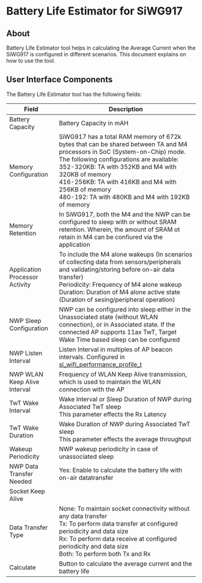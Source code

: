 # Battery Life Estimator for SiWG917


## About

Battery Life Estimator tool helps in calculating the Average Current when the SiWG917 is configured in different scenarios. This document explains on how to use the tool.


## User Interface Components

The Battery Life Estimator tool has the following fields:

| Field | Description |
| ---   | ---         |
| Battery Capacity | Battery Capacity in mAH |
| Memory Configuration | SiWG917 has a total RAM memory of 672k bytes that can be shared between TA and M4 processors in SoC (System-on-Chip) mode. The following configurations are available: <br /> 352-320KB: TA with 352KB and M4 with 320KB of memory <br >416-256KB: TA with 416KB and M4 with 256KB of memory <br >480-192: TA with 480KB and M4 with 192KB of memory 
| Memory Retention | In SiWG917, both the M4 and the NWP can be configured to sleep with or without SRAM retention. Wherein, the amount of SRAM ot retain in M4 can be confiured via the application |
| Application Processor Activity | To include the M4 alone wakeups (In scenarios of collecting data from sensors/peripherals and validating/storing before on-air data transfer) <br />Periodicity: Frequency of M4 alone wakeup <br /> Duration: Duration of M4 alone active state (Duration of sesing/peripheral operation) |
| NWP Sleep Configuration | NWP can be configured into sleep either in the Unassociated state (without WLAN connection), or in Associated state. If the connected AP supports 11ax TwT, Target Wake Time based sleep can be configured | 
| NWP Listen Interval | Listen Interval in multiples of AP beacon intervals. Configured in [sl_wifi_performance_profile_t](https://docs.silabs.com/wiseconnect/latest/wiseconnect-api-reference-guide-si91x-driver/sl-wifi-performance-profile-t#listen-interval) |
| NWP WLAN Keep Alive Interval | Frequency of WLAN Keep Alive transmission, which is used to maintain the WLAN connection with the AP |
| TwT Wake Interval | Wake Interval or Sleep Duration of NWP during Associated TwT sleep <br /> This parameter effects the Rx Latency |
| TwT Wake Duration | Wake Duration of NWP during Associated TwT sleep <br /> This parameter effects the average throughput |
| Wakeup Periodicity | NWP wakeup periodicity in case of unassociated sleep |
| NWP Data Transfer Needed | Yes: Enable to calculate the battery life with on-air datatransfer |
| Socket Keep Alive 
| Data Transfer Type | None: To maintain socket connectivity without any data transfer <br /> Tx: To perform data transfer at configured periodicity and data size <br />Rx: To perform data receive at configured periodicity and data size <br />Both: To perform both Tx and Rx |
| Calculate | Button to calculate the average current and the battery life |

